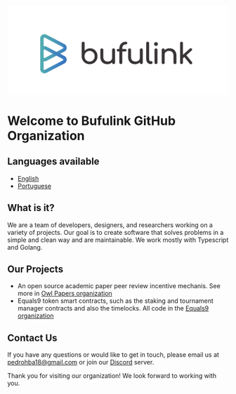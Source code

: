 <p align="center">
  <a href="" rel="noopener">
 <img src="https://github.com/Bufulink/.github/blob/master/profile/logo.png" alt="Project logo"></a>
</p>

# Welcome to Bufulink GitHub Organization

## Languages available
- [English](#english)
- [Portuguese](#french)


## What is it?

We are a team of developers, designers, and researchers working on a variety of projects. Our goal is to create software that solves problems in a simple and clean way and are maintainable. We work mostly with Typescript and Golang.

## Our Projects

- An open source academic paper peer review incentive mechanis. See more in  [Owl Papers organization](https://github.com/owl-papers)
- Equals9 token smart contracts, such as the staking and tournament manager contracts and also the timelocks. All code in the [Equals9 organization](https://github.com/equals9-com)
## Contact Us

If you have any questions or would like to get in touch, please email us at [pedrohba18@gmail.com](mailto:email@example.com) or join our [Discord](https://example.slack.com) server.

Thank you for visiting our organization! We look forward to working with you.